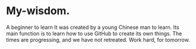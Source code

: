 # My-wisdom.
A beginner to learn
It was created by a young Chinese man to learn.
Its main function is to learn how to use GitHub to create its own things.
The times are progressing, and we have not retreated. Work hard, for tomorrow.
